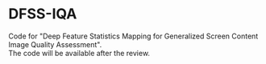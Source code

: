 # DFSS-IQA
Code for "Deep Feature Statistics Mapping for Generalized Screen Content Image Quality Assessment".  
The code will be available after the review.
